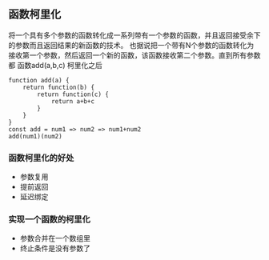 ## 函数柯里化
将一个具有多个参数的函数转化成一系列带有一个参数的函数，并且返回接受余下的参数而且返回结果的新函数的技术。
也据说把一个带有N个参数的函数转化为接收第一个参数，然后返回一个新的函数，该函数接收第二个参数。直到所有参数都
函数add(a,b,c) 柯里化之后
``` 
function add(a) {
	return function(b) {
		return function(c) {
			return a+b+c
		}
	}
}
const add = num1 => num2 => num1+num2
add(num1)(num2)
```

### 函数柯里化的好处
- 参数复用
- 提前返回
- 延迟绑定

### 实现一个函数的柯里化
- 参数合并在一个数组里
- 终止条件是没有参数了




